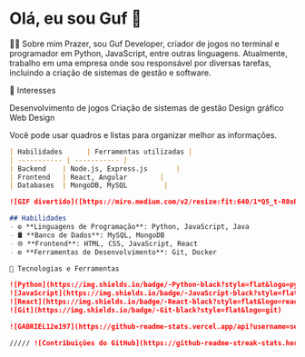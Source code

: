 
# Olá, eu sou Guf 👋
👨‍💻 Sobre mim
Prazer, sou Guf Developer, criador de jogos no terminal e programador em Python, JavaScript, entre outras linguagens. Atualmente, trabalho em uma empresa onde sou responsável por diversas tarefas, incluindo a criação de sistemas de gestão e software.

🌱 Interesses

Desenvolvimento de jogos
Criação de sistemas de gestão
Design gráfico
Web Design

Você pode usar quadros e listas para organizar melhor as informações.

```markdown
| Habilidades      | Ferramentas utilizadas |
| ----------- | ----------- |
| Backend    | Node.js, Express.js       |
| Frontend   | React, Angular        |
| Databases  | MongoDB, MySQL         |

![GIF divertido]([https://miro.medium.com/v2/resize:fit:640/1*Q5_t-R0xRs07wW1Kf8rCSw.gif])

## Habilidades
- ⚙️ **Linguagens de Programação**: Python, JavaScript, Java
- 🛢️ **Banco de Dados**: MySQL, MongoDB
- 🌐 **Frontend**: HTML, CSS, JavaScript, React
- ⚙️ **Ferramentas de Desenvolvimento**: Git, Docker

🔭 Tecnologias e Ferramentas

![Python](https://img.shields.io/badge/-Python-black?style=flat&logo=python)
![JavaScript](https://img.shields.io/badge/-JavaScript-black?style=flat&logo=javascript)
![React](https://img.shields.io/badge/-React-black?style=flat&logo=react)
![Git](https://img.shields.io/badge/-Git-black?style=flat&logo=git)

![GABRIEL12e197](https://github-readme-stats.vercel.app/api?username=seunomedeusuario&show_icons=true&theme=tokyonight)

///// ![Contribuições do GitHub](https://github-readme-streak-stats.herokuapp.com/?user=GABRIEL12e19)

